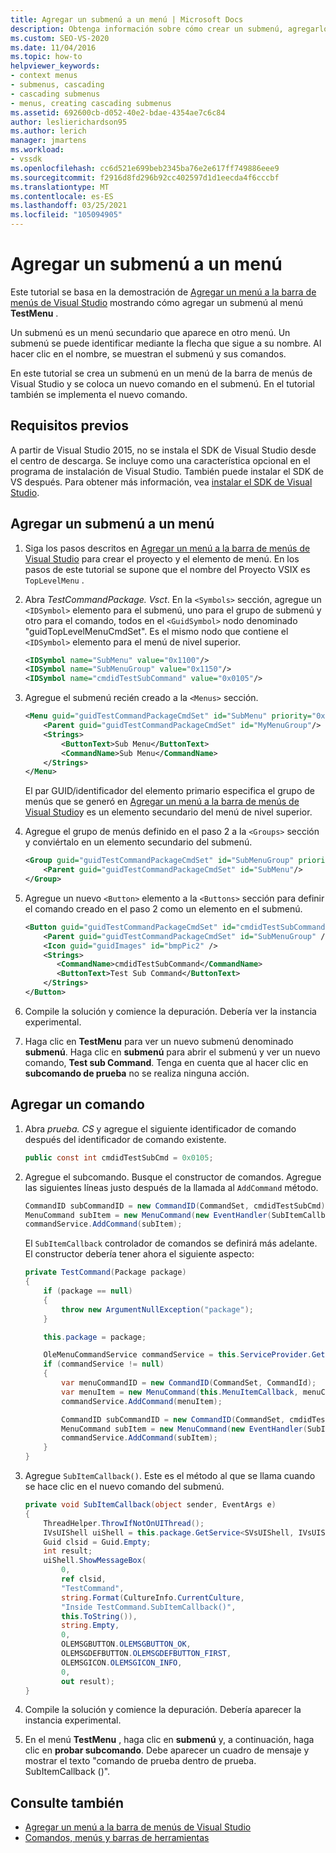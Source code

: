 ```yaml
---
title: Agregar un submenú a un menú | Microsoft Docs
description: Obtenga información sobre cómo crear un submenú, agregarlo a la barra de menús de Visual Studio y agregar un nuevo comando al submenú.
ms.custom: SEO-VS-2020
ms.date: 11/04/2016
ms.topic: how-to
helpviewer_keywords:
- context menus
- submenus, cascading
- cascading submenus
- menus, creating cascading submenus
ms.assetid: 692600cb-d052-40e2-bdae-4354ae7c6c84
author: leslierichardson95
ms.author: lerich
manager: jmartens
ms.workload:
- vssdk
ms.openlocfilehash: cc6d521e699beb2345ba76e2e617ff749886eee9
ms.sourcegitcommit: f2916d8fd296b92cc402597d1d1eecda4f6cccbf
ms.translationtype: MT
ms.contentlocale: es-ES
ms.lasthandoff: 03/25/2021
ms.locfileid: "105094905"
---
```

# <a name="add-a-submenu-to-a-menu"></a>Agregar un submenú a un menú
Este tutorial se basa en la demostración de [Agregar un menú a la barra de menús de Visual Studio](../extensibility/adding-a-menu-to-the-visual-studio-menu-bar.md) mostrando cómo agregar un submenú al menú **TestMenu** .

 Un submenú es un menú secundario que aparece en otro menú. Un submenú se puede identificar mediante la flecha que sigue a su nombre. Al hacer clic en el nombre, se muestran el submenú y sus comandos.

 En este tutorial se crea un submenú en un menú de la barra de menús de Visual Studio y se coloca un nuevo comando en el submenú. En el tutorial también se implementa el nuevo comando.

## <a name="prerequisites"></a>Requisitos previos
 A partir de Visual Studio 2015, no se instala el SDK de Visual Studio desde el centro de descarga. Se incluye como una característica opcional en el programa de instalación de Visual Studio. También puede instalar el SDK de VS después. Para obtener más información, vea [instalar el SDK de Visual Studio](../extensibility/installing-the-visual-studio-sdk.md).

## <a name="add-a-submenu-to-a-menu"></a>Agregar un submenú a un menú

1. Siga los pasos descritos en [Agregar un menú a la barra de menús de Visual Studio](../extensibility/adding-a-menu-to-the-visual-studio-menu-bar.md) para crear el proyecto y el elemento de menú. En los pasos de este tutorial se supone que el nombre del Proyecto VSIX es `TopLevelMenu` .

2. Abra *TestCommandPackage. Vsct*. En la `<Symbols>` sección, agregue un `<IDSymbol>` elemento para el submenú, uno para el grupo de submenú y otro para el comando, todos en el `<GuidSymbol>` nodo denominado "guidTopLevelMenuCmdSet". Es el mismo nodo que contiene el `<IDSymbol>` elemento para el menú de nivel superior.

    ```xml
    <IDSymbol name="SubMenu" value="0x1100"/>
    <IDSymbol name="SubMenuGroup" value="0x1150"/>
    <IDSymbol name="cmdidTestSubCommand" value="0x0105"/>
    ```

3. Agregue el submenú recién creado a la `<Menus>` sección.

    ```xml
    <Menu guid="guidTestCommandPackageCmdSet" id="SubMenu" priority="0x0100" type="Menu">
        <Parent guid="guidTestCommandPackageCmdSet" id="MyMenuGroup"/>
        <Strings>
            <ButtonText>Sub Menu</ButtonText>
            <CommandName>Sub Menu</CommandName>
        </Strings>
    </Menu>
    ```

     El par GUID/identificador del elemento primario especifica el grupo de menús que se generó en [Agregar un menú a la barra de menús de Visual Studio](../extensibility/adding-a-menu-to-the-visual-studio-menu-bar.md)y es un elemento secundario del menú de nivel superior.

4. Agregue el grupo de menús definido en el paso 2 a la `<Groups>` sección y conviértalo en un elemento secundario del submenú.

    ```xml
    <Group guid="guidTestCommandPackageCmdSet" id="SubMenuGroup" priority="0x0000">
        <Parent guid="guidTestCommandPackageCmdSet" id="SubMenu"/>
    </Group>
    ```

5. Agregue un nuevo `<Button>` elemento a la `<Buttons>` sección para definir el comando creado en el paso 2 como un elemento en el submenú.

    ```xml
    <Button guid="guidTestCommandPackageCmdSet" id="cmdidTestSubCommand" priority="0x0000" type="Button">
        <Parent guid="guidTestCommandPackageCmdSet" id="SubMenuGroup" />
        <Icon guid="guidImages" id="bmpPic2" />
        <Strings>
           <CommandName>cmdidTestSubCommand</CommandName>
           <ButtonText>Test Sub Command</ButtonText>
        </Strings>
    </Button>
    ```

6. Compile la solución y comience la depuración. Debería ver la instancia experimental.

7. Haga clic en **TestMenu** para ver un nuevo submenú denominado **submenú**. Haga clic en **submenú** para abrir el submenú y ver un nuevo comando, **Test sub Command**. Tenga en cuenta que al hacer clic en **subcomando de prueba** no se realiza ninguna acción.

## <a name="add-a-command"></a>Agregar un comando

1. Abra *prueba. CS* y agregue el siguiente identificador de comando después del identificador de comando existente.

    ```csharp
    public const int cmdidTestSubCmd = 0x0105;
    ```

2. Agregue el subcomando. Busque el constructor de comandos. Agregue las siguientes líneas justo después de la llamada al `AddCommand` método.

    ```csharp
    CommandID subCommandID = new CommandID(CommandSet, cmdidTestSubCmd);
    MenuCommand subItem = new MenuCommand(new EventHandler(SubItemCallback), subCommandID);
    commandService.AddCommand(subItem);
    ```

    El `SubItemCallback` controlador de comandos se definirá más adelante. El constructor debería tener ahora el siguiente aspecto:

    ```csharp
    private TestCommand(Package package)
    {
        if (package == null)
        {
            throw new ArgumentNullException("package");
        }

        this.package = package;

        OleMenuCommandService commandService = this.ServiceProvider.GetService(typeof(IMenuCommandService)) as OleMenuCommandService;
        if (commandService != null)
        {
            var menuCommandID = new CommandID(CommandSet, CommandId);
            var menuItem = new MenuCommand(this.MenuItemCallback, menuCommandID);
            commandService.AddCommand(menuItem);

            CommandID subCommandID = new CommandID(CommandSet, cmdidTestSubCmd);
            MenuCommand subItem = new MenuCommand(new EventHandler(SubItemCallback), subCommandID);
            commandService.AddCommand(subItem);
        }
    }
    ```

3. Agregue `SubItemCallback()`. Este es el método al que se llama cuando se hace clic en el nuevo comando del submenú.

    ```csharp
    private void SubItemCallback(object sender, EventArgs e)
    {
        ThreadHelper.ThrowIfNotOnUIThread();
        IVsUIShell uiShell = this.package.GetService<SVsUIShell, IVsUIShell>();
        Guid clsid = Guid.Empty;
        int result;
        uiShell.ShowMessageBox(
            0,
            ref clsid,
            "TestCommand",
            string.Format(CultureInfo.CurrentCulture,
            "Inside TestCommand.SubItemCallback()",
            this.ToString()),
            string.Empty,
            0,
            OLEMSGBUTTON.OLEMSGBUTTON_OK,
            OLEMSGDEFBUTTON.OLEMSGDEFBUTTON_FIRST,
            OLEMSGICON.OLEMSGICON_INFO,
            0,
            out result);
    }
    ```

4. Compile la solución y comience la depuración. Debería aparecer la instancia experimental.

5. En el menú **TestMenu** , haga clic en **submenú** y, a continuación, haga clic en **probar subcomando**. Debe aparecer un cuadro de mensaje y mostrar el texto "comando de prueba dentro de prueba. SubItemCallback ()".

## <a name="see-also"></a>Consulte también

- [Agregar un menú a la barra de menús de Visual Studio](../extensibility/adding-a-menu-to-the-visual-studio-menu-bar.md)
- [Comandos, menús y barras de herramientas](../extensibility/internals/commands-menus-and-toolbars.md)

